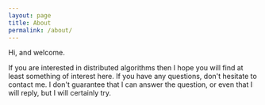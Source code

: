 ```yaml
---
layout: page
title: About
permalink: /about/
---
```


Hi, and welcome.

If you are interested in distributed algorithms then I hope you will find at least something of interest here.
If you have any questions, don't hesitate to contact me.
I don't guarantee that I can answer the question, or even that I will reply, but I will certainly try.

